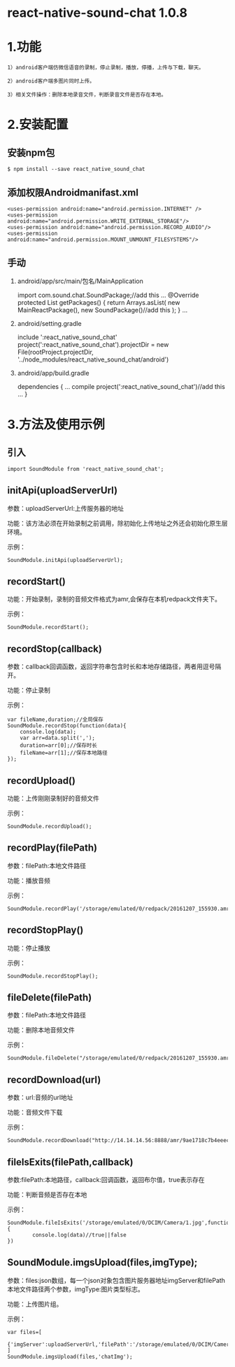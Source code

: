 react-native-sound-chat 1.0.8
=
1.功能
=
	1）android客户端仿微信语音的录制，停止录制，播放，停播，上传与下载，聊天。

	2）android客户端多图片同时上传。

	3）相关文件操作：删除本地录音文件，判断录音文件是否存在本地。
2.安装配置
=
安装npm包
-
	$ npm install --save react_native_sound_chat

添加权限Androidmanifast.xml
-
	<uses-permission android:name="android.permission.INTERNET" />
	<uses-permission android:name="android.permission.WRITE_EXTERNAL_STORAGE"/>
	<uses-permission android:name="android.permission.RECORD_AUDIO"/>
	<uses-permission android:name="android.permission.MOUNT_UNMOUNT_FILESYSTEMS"/>
手动
-
1) android/app/src/main/包名/MainApplication

	import com.sound.chat.SoundPackage;//add this
	...
	@Override
    protected List<ReactPackage> getPackages() {
        return Arrays.<ReactPackage>asList(
            new MainReactPackage(),
            new SoundPackage()//add this
        );
    }
	...

2) android/setting.gradle

	include ':react_native_sound_chat'
	project(':react_native_sound_chat').projectDir = new File(rootProject.projectDir, '../node_modules/react_native_sound_chat/android')


3) android/app/build.gradle

	dependencies {
	  ...
   	  compile project(':react_native_sound_chat')//add this
	  ...
	}

3.方法及使用示例
=
引入
-

	import SoundModule from 'react_native_sound_chat';

initApi(uploadServerUrl)
-
参数：uploadServerUrl:上传服务器的地址

功能：该方法必须在开始录制之前调用，除初始化上传地址之外还会初始化原生层环境。

示例：

	SoundModule.initApi(uploadServerUrl);
		
recordStart()
-
功能：开始录制，录制的音频文件格式为amr,会保存在本机redpack文件夹下。

示例：

	SoundModule.recordStart();
recordStop(callback)
-
参数：callback回调函数，返回字符串包含时长和本地存储路径，两者用逗号隔开。

功能：停止录制

示例：

	var fileName,duration;//全局保存
	SoundModule.recordStop(function(data){
		console.log(data);
		var arr=data.split(',');
		duration=arr[0];//保存时长
		fileName=arr[1];//保存本地路径
	});
recordUpload()
-
功能：上传刚刚录制好的音频文件

示例：
	
	SoundModule.recordUpload();

recordPlay(filePath)
-
参数：filePath:本地文件路径

功能：播放音频

示例：

	SoundModule.recordPlay('/storage/emulated/0/redpack/20161207_155930.amr');
recordStopPlay()
-
功能：停止播放

示例：

	SoundModule.recordStopPlay();
fileDelete(filePath)
-
参数：filePath:本地文件路径

功能：删除本地音频文件

示例：

	SoundModule.fileDelete("/storage/emulated/0/redpack/20161207_155930.amr");
recordDownload(url)
-
参数：url:音频的url地址

功能：音频文件下载

示例：
	
	SoundModule.recordDownload("http://14.14.14.56:8888/amr/9ae1718c7b4eeec134a32a50.amr");

fileIsExits(filePath,callback)
-
参数:filePath:本地路径，callback:回调函数，返回布尔值，true表示存在

功能：判断音频是否存在本地

示例：
	
	SoundModule.fileIsExits('/storage/emulated/0/DCIM/Camera/1.jpg',function(data){
			console.log(data)//true||false
	})
	

SoundModule.imgsUpload(files,imgType);
-
参数：files:json数组，每一个json对象包含图片服务器地址imgServer和filePath本地文件路径两个参数，imgType:图片类型标志。

功能：上传图片组。

示例：

	var files=[
      {'imgServer':uploadServerUrl,'filePath':'/storage/emulated/0/DCIM/Camera/1.jpg'},
    ]
    SoundModule.imgsUpload(files,'chatImg');